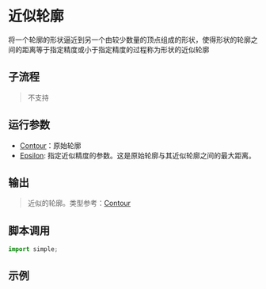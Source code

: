 # 近似轮廓 
将一个轮廓的形状逼近到另一个由较少数量的顶点组成的形状，使得形状的轮廓之间的距离等于指定精度或小于指定精度的过程称为形状的近似轮廓

## 子流程
> 不支持


## 运行参数

* [Contour](./types/Contour.md)：原始轮廓
* [Epsilon](): 指定近似精度的参数。这是原始轮廓与其近似轮廓之间的最大距离。


## 输出
> 近似的轮廓。类型参考：[Contour](./types/Contour.md)
    


## 脚本调用

```python
import simple;

```

## 示例